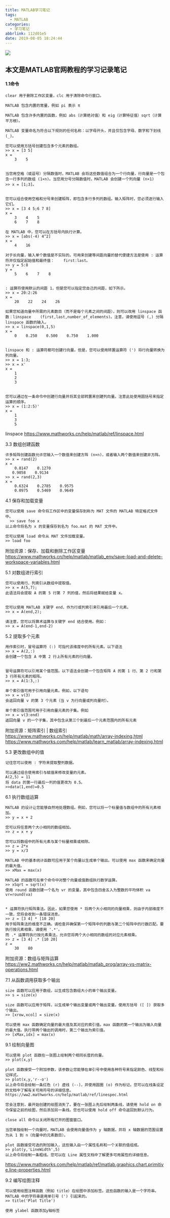 ```yaml
---
title: MATLAB学习笔记
tags:
  - MATLAB
categories:
  - 学习笔记
abbrlink: 112d01e5
date: 2019-08-05 18:24:44
---
```


![](/assets/blogImg/201908051827.png)

## 本文是MATLAB官网教程的学习记录笔记

#### 1.1命令

	clear 用于删除工作区变量，clc 用于清除命令行窗口。

	MATLAB 包含内置的常量，例如 pi 表示 π

	MATLAB 包含许多内置的函数，例如 abs（计算绝对值）和 eig（计算特征值）sqrt（计算平方根）。
<!--more-->
	MATLAB 变量命名为符合以下规则的任何名称：以字母开头，并且仅包含字母、数字和下划线 (_)。

	您可以使用方括号创建包含多个元素的数组。
	>> x = [3 5]
	x = 
	    3    5


	当您用空格（或逗号）分隔数值时，MATLAB 会将这些数值组合为一个行向量，行向量是一个包含一行多列的数组 (1×n)。当您用分号分隔数值时，MATLAB 会创建一个列向量 (n×1)
    >> x = [1;3]。


	您可以组合使用空格和分号来创建矩阵，即包含多行多列的数组。输入矩阵时，您必须逐行输入它们。
    >> x = [3 4 5;6 7 8]
	x = 
	    3    4    5
	    6    7    8

	在 MATLAB 中，您可以在方括号内执行计算。
    >> x = [abs(-4) 4^2]
	x = 
 	    4    16

	对于长向量，输入单个数值是不实际的。可用来创建等间距向量的替代便捷方法是使用 : 运算符并仅指定起始值和最终值：	first:last。
    >> y = 5:8
	y = 
	    5    6    7    8


	: 运算符使用默认的间距 1，但是您可以指定您自己的间距，如下所示。
    >> x = 20:2:26
	x = 
	    20    22    24    26

	如果您知道向量中所需的元素数目（而不是每个元素之间的间距），则可以改用 linspace 函数：linspace	(first,last,number_of_elements)。注意，请使用逗号 (,) 分隔 linspace 函数的输入。
    >> x = linspace(0,1,5)
	x = 
	    0    0.250    0.500    0.750    1.000


	linspace 和 : 运算符都可创建行向量。但是，您可以使用转置运算符 (') 将行向量转换为列向量。
    >> x = 1:3;
	>> x = x'
	x = 
	    1
	    2
	    3


	您可以通过在一条命令中创建行向量并将其全部转置来创建列向量。注意此处使用圆括号来指定运算的顺序。
    >> x = (1:2:5)'
	x = 
	    1
	    3
	    5

linspace
https://www.mathworks.cn/help/matlab/ref/linspace.html

3.3 数组创建函数
	
	
	许多矩阵创建函数允许您输入一个数值来创建方阵 (n×n)，或者输入两个数值来创建非方阵。
	>> x = rand(2)
	x = 
	    0.8147    0.1270
 	   0.9058    0.9134    
	>> x = rand(2,3)
	x = 
	    0.6324    0.2785    0.9575
	    0.0975    0.5469    0.9649

4.1 保存和加载变量

	您可以使用 save 命令将工作区中的变量保存到称为 MAT 文件的 MATLAB 特定格式文件中。
	  >> save foo x
	以上命令将名为 x 的变量保存到名为 foo.mat 的 MAT 文件中。
	
	您可以使用 load 命令从 MAT 文件加载变量。
	>> load foo
	
附加资源：保存、加载和删除工作区变量 
https://www.mathworks.cn/help/matlab/matlab_env/save-load-and-delete-workspace-variables.html
	

5.1 对数组进行索引

	您可以使用行、列索引从数组中提取值。
	>> x = A(5,7);
	此语法将会提取 A 的第 5 行第 7 列的值，然后将结果赋给变量 x。	
	
	
	您可以使用 MATLAB 关键字 end，作为行或列索引来引用最后一个元素。
	>> x = A(end,2);
	
	请注意，您可以将算术运算与关键字 end 结合使用。例如：
	>> x = A(end-1,end-2)
	

5.2 提取多个元素

	用作索引时，冒号运算符 (:) 可指代该维度中的所有元素。以下语法
	>> x = A(2,:)
	会创建一个包含 A 中第 2 行上所有元素的行向量。


	冒号运算符可以引用某个值范围。以下语法会创建一个包含矩阵 A 的第 1 行、第 2 行和第 3 行所有元素的矩阵。
	>> x = A(1:3,:)

	单个索引值可用于引用向量元素。例如，以下语句
	>> x = v(3)
	会返回向量 v 的第 3 个元素（当 v 为行向量或列向量时）。

	单个索引值范围可用于引用向量元素的子集。例如 
	>> x = v(3:end)
	返回向量 v 的一个子集，其中包含从第三个到最后一个元素范围内的所有元素

附加资源：矩阵索引 | 数组索引
https://www.mathworks.cn/help/matlab/math/array-indexing.html
https://www.mathworks.com/help/matlab/learn_matlab/array-indexing.html


5.3 更改数组中的值

	记住您可以使用 : 字符来提取整列数据。

	可以通过组合使用索引与赋值来修改变量的元素。
	A(2,5) = 11
	将 data 的第一行最后一列的值更改为 0.5。
	>>data(1,end)=0.5

6.1 执行数组运算

	MATLAB 的设计让您能够自然地处理数组。例如，您可以将一个标量值与数组中的所有元素相加。
	>> y = x + 2

	您可以将任意两个大小相同的数组相加。
	>> z = x + y

	您可以将数组中的所有元素与某个标量相乘或相除。
	>> z = 2*x
	>> y = x/3

	MATLAB 中的基本统计函数可应用于某个向量以生成单个输出。可以使用 max 函数来确定向量的最大值。
	>> xMax = max(x)

	MATLAB 的函数可在单个命令中对整个向量或值数组执行数学运算。
	>> xSqrt = sqrt(x)
	使用 round 函数创建一个名为 vr 的变量，其中包含四舍五入为整数的平均体积 va
	vr=round(va)


	* 运算符执行矩阵乘法。因此，如果您使用 * 将两个大小相同的向量相乘，则由于内部维度不一致，您将会收到一条错误消息。
	>> z = [3 4] * [10 20]
	用于矩阵乘法的维度不正确。请检查并确保第一个矩阵中的列数与第二个矩阵中的行数匹配。要执行按元素相乘，请使用 '.*'。
	而 .* 运算符执行按元素乘法，允许您将两个大小相同的数组的对应元素相乘。
	>> z = [3 4] .* [10 20]
	z = 
	    30    80

附加资源：数组与矩阵运算
https://ww2.mathworks.cn/help/matlab/matlab_prog/array-vs-matrix-operations.html


7.1 从函数调用获取多个输出

	size 函数可以应用于数组，以生成包含数组大小的单个输出变量。
	>> s = size(x)

	size 函数可以应用于矩阵，以生成单个输出变量或两个输出变量。使用方括号 ([ ]) 获取多个输出。
	>> [xrow,xcol] = size(x)

	可以使用 max 函数确定向量的最大值及其对应的索引值。max 函数的第一个输出为输入向量的最大值。执行带两个输出的调用时，第二个输出为索引值。
	>> [xMax,idx] = max(x)

9.1 绘制向量图

	可以使用 plot 函数在一张图上绘制两个相同长度的向量。
	>> plot(x,y)

	plot 函数接受一个附加参数，该参数让您能够在单引号中使用各种符号来指定颜色、线型和标记样式。
	>> plot(x,y,'r--o')
	以上命令将会绘制一条红色 (r) 虚线 (--)，并使用圆圈 (o) 作为标记。您可以在线条设定的文档中了解有关可用符号的详细信息。https://ww2.mathworks.cn/help/matlab/ref/linespec.html

	您会注意到，最开始创建的绘图消失了。要在一张图上先后绘制两条线，请使用 hold on 命令保留之前的绘图，然后添加另一条线。您也可以使用 hold off 命令返回到默认行为。

	close all 命令以关闭所有打开的图窗窗口。

	当您单独绘制一个向量时，MATLAB 会使用向量值作为 y 轴数据，并将 x 轴数据的范围设置为从 1 到 n（向量中的元素数目）。

	plot 函数接受可选的附加输入，这些输入由一个属性名称和一个关联的值组成。
	>> plot(y,'LineWidth',5)
	以上命令将绘制一条粗线。您可以在 Line 属性文档中了解更多可用属性的详细信息。
https://www.mathworks.com/help/matlab/ref/matlab.graphics.chart.primitive.line-properties.html
	
9.2 编写绘图注释

	可以使用绘图注释函数（例如 title）在绘图中添加标签。这些函数的输入是一个字符串。MATLAB 中的字符串是用单引号 (') 引起来的。
	>> title('Plot Title')	

	使用 ylabel 函数添加y轴标签

